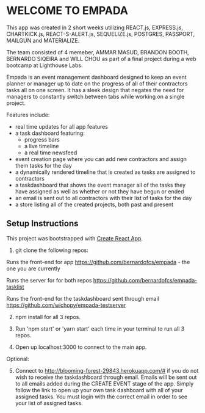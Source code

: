 

# WELCOME TO EMPADA

This app was created in 2 short weeks utilizing REACT.js, EXPRESS.js, CHARTKICK.js, REACT-S-ALERT.js, SEQUELIZE.js, POSTGRES, PASSPORT, MAILGUN and MATERIALIZE.

The team consisted of 4 memeber, AMMAR MASUD, BRANDON BOOTH, BERNARDO SIQEIRA and WILL CHOU as part of a final project during a web bootcamp at Lighthouse Labs. 

Empada is an event management dashboard designed to keep an event planner or manager up to date on the progress of all of their contractors tasks
all on one screen. It has a sleek design that negates the need for managers to constantly switch between tabs while working on a single project. 

Features include:
  - real time updates for all app features
  - a task dashboard featuring:
    - progress bars
    - a live timeline
    - a real time newsfeed
  - event creation page where you can add new contractors and assign them tasks for the day
  - a dynamically rendered timeline that is created as tasks are assigned to contractors
  - a taskdashboard that shows the event manager all of the tasks they have assigned as well as whether or not they have begun or ended
  - an email is sent out to all contractors with their list of tasks for the day
  - a store listing all of the created projects, both past and present

## Setup Instructions
This project was bootstrapped with [Create React App](https://github.com/facebookincubator/create-react-app).
1. git clone the following repos:

  Runs the front-end for app 
  https://github.com/bernardofcs/empada   - the one you are currently

  Runs the server for for both repos
  https://github.com/bernardofcs/empada-tasklist

  Runs the front-end for the taskdashboard sent through email
  https://github.com/wichopy/empada-testserver
  
2. npm install for all 3 repos.

3. Run 'npm start' or 'yarn start' each time in your terminal to run all 3 repos. 

4. Open up localhost:3000 to connect to the main app.

Optional: 

5. Connect to http://blooming-forest-29843.herokuapp.com/# if you do not wish to receive the taskdashboard through email. 
   Emails will be sent out to all emails added during the CREATE EVENT stage of the app. Simply follow the link to 
   open up your own task dashboard with all of your assigned tasks. You must login with the correct email in order to 
   see your list of assigned tasks. 
